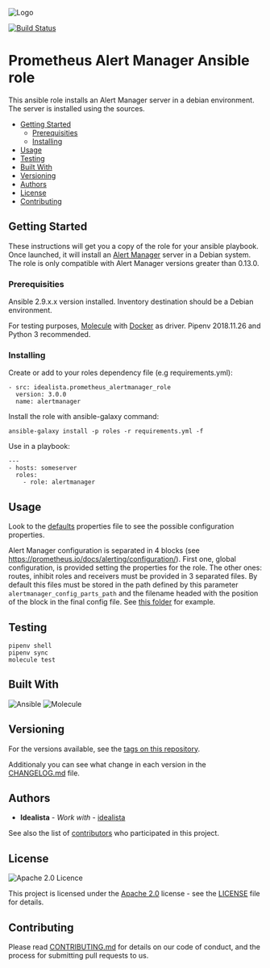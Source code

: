 ![Logo](https://raw.githubusercontent.com/idealista/prometheus_alertmanager_role/master/logo.gif)

[![Build Status](https://travis-ci.org/idealista/prometheus_alertmanager_role.png)](https://travis-ci.org/idealista/prometheus_alertmanager_role)

# Prometheus Alert Manager Ansible role

This ansible role installs an Alert Manager server in a debian environment. The server is installed using the sources.

- [Getting Started](#getting-started)
	- [Prerequisities](#prerequisities)
	- [Installing](#installing)
- [Usage](#usage)
- [Testing](#testing)
- [Built With](#built-with)
- [Versioning](#versioning)
- [Authors](#authors)
- [License](#license)
- [Contributing](#contributing)

## Getting Started

These instructions will get you a copy of the role for your ansible playbook. Once launched, it will install an [Alert Manager](https://prometheus.io/docs/alerting/alertmanager/) server in a Debian system. The role is only compatible with Alert Manager versions greater than 0.13.0.

### Prerequisities

Ansible 2.9.x.x version installed.
Inventory destination should be a Debian environment.

For testing purposes, [Molecule](https://molecule.readthedocs.io/) with [Docker](https://www.docker.com/) as driver. Pipenv 2018.11.26 and Python 3 recommended.

### Installing

Create or add to your roles dependency file (e.g requirements.yml):

```
- src: idealista.prometheus_alertmanager_role
  version: 3.0.0
  name: alertmanager
```

Install the role with ansible-galaxy command:

```
ansible-galaxy install -p roles -r requirements.yml -f
```

Use in a playbook:

```
---
- hosts: someserver
  roles:
    - role: alertmanager
```

## Usage

Look to the [defaults](defaults/main.yml) properties file to see the possible configuration properties.

Alert Manager configuration is separated in 4 blocks (see https://prometheus.io/docs/alerting/configuration/).
First one, global configuration, is provided setting the properties for the role. The other ones: routes,
inhibit roles and receivers must be provided in 3 separated files. By default this files must be stored in
the path defined by this parameter `alertmanager_config_parts_path` and the filename headed with the position
of the block in the final config file. See [this folder](tests/files/) for example.

## Testing

```
pipenv shell
pipenv sync
molecule test
```

## Built With

![Ansible](https://img.shields.io/badge/ansible-2.9.21-green.svg)
![Molecule](https://img.shields.io/badge/molecule-3.0.8-green.svg)

## Versioning

For the versions available, see the [tags on this repository](https://github.com/idealista/prometheus_alertmanager_role/tags).

Additionaly you can see what change in each version in the [CHANGELOG.md](CHANGELOG.md) file.

## Authors

* **Idealista** - *Work with* - [idealista](https://github.com/idealista)

See also the list of [contributors](https://github.com/idealista/prometheus_alertmanager_role/contributors) who participated in this project.

## License

![Apache 2.0 Licence](https://img.shields.io/hexpm/l/plug.svg)

This project is licensed under the [Apache 2.0](https://www.apache.org/licenses/LICENSE-2.0) license - see the [LICENSE](LICENSE) file for details.

## Contributing

Please read [CONTRIBUTING.md](.github/CONTRIBUTING.md) for details on our code of conduct, and the process for submitting pull requests to us.
